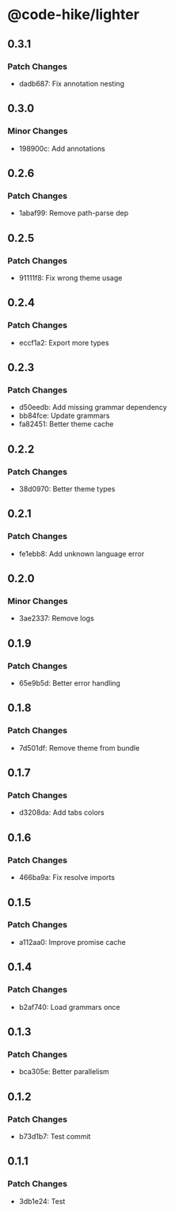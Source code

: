 # @code-hike/lighter

## 0.3.1

### Patch Changes

- dadb687: Fix annotation nesting

## 0.3.0

### Minor Changes

- 198900c: Add annotations

## 0.2.6

### Patch Changes

- 1abaf99: Remove path-parse dep

## 0.2.5

### Patch Changes

- 91111f8: Fix wrong theme usage

## 0.2.4

### Patch Changes

- eccf1a2: Export more types

## 0.2.3

### Patch Changes

- d50eedb: Add missing grammar dependency
- bb84fce: Update grammars
- fa82451: Better theme cache

## 0.2.2

### Patch Changes

- 38d0970: Better theme types

## 0.2.1

### Patch Changes

- fe1ebb8: Add unknown language error

## 0.2.0

### Minor Changes

- 3ae2337: Remove logs

## 0.1.9

### Patch Changes

- 65e9b5d: Better error handling

## 0.1.8

### Patch Changes

- 7d501df: Remove theme from bundle

## 0.1.7

### Patch Changes

- d3208da: Add tabs colors

## 0.1.6

### Patch Changes

- 466ba9a: Fix resolve imports

## 0.1.5

### Patch Changes

- a112aa0: Improve promise cache

## 0.1.4

### Patch Changes

- b2af740: Load grammars once

## 0.1.3

### Patch Changes

- bca305e: Better parallelism

## 0.1.2

### Patch Changes

- b73d1b7: Test commit

## 0.1.1

### Patch Changes

- 3db1e24: Test

